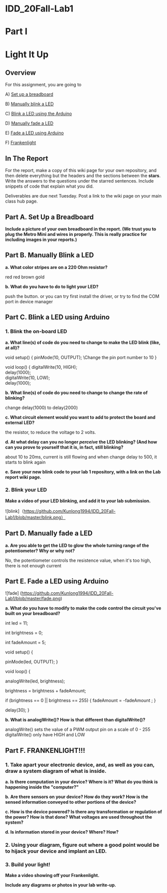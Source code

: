# IDD_20Fall-Lab1
# Part I
# Light It Up
 
## Overview
For this assignment, you are going to 

A) [Set up a breadboard](#part-a-set-up-a-breadboard) 

B) [Manually blink a LED](#part-b-manually-blink-a-led) 

C) [Blink a LED using the Arduino](#part-c-blink-a-led-using-arduino)

D) [Manually fade a LED](#part-d-manually-fade-a-led) 

E) [Fade a LED using Arduino](#part-e-fade-a-led-using-arduino)

F) [Frankenlight](#part-f-frankenlight)

## In The Report
For the report, make a copy of this wiki page for your own repository, and then delete everything but the headers and the sections between the **stars**. Write the answers to the questions under the starred sentences. Include snippets of code that explain what you did.

Deliverables are due next Tuesday. Post a link to the wiki page on your main class hub page.

## Part A. Set Up a Breadboard



**Include a picture of your own breadboard in the report. (We trust you to plug the Metro Mini and wires in properly. This is really practice for including images in your reports.)**

## Part B. Manually Blink a LED

**a. What color stripes are on a 220 Ohm resistor?**

red red brown gold
 
**b. What do you have to do to light your LED?**

push the button. or you can try first install the driver, or try to find the COM port in device manager

## Part C. Blink a LED using Arduino



### 1. Blink the on-board LED


**a. What line(s) of code do you need to change to make the LED blink (like, at all)?**

void setup() {
  pinMode(10, OUTPUT); \\Change the pin port number to 10
}

void loop() {
  digitalWrite(10, HIGH);   
  delay(1000);                      
  digitalWrite(10, LOW);   
  delay(1000);   
  
**b. What line(s) of code do you need to change to change the rate of blinking?**

change delay(1000) to delay(2000)

**c. What circuit element would you want to add to protect the board and external LED?**

the resistor, to reduce the voltage to 2 volts.

**d.  At what delay can you no longer *perceive* the LED blinking? (And how can you prove to yourself that it is, in fact, still blinking?**

about 10 to 20ms, current is still flowing and when change delay to 500, it starts to blink again

**e. Save your new blink code to your lab 1 repository, with a link on the Lab report wiki page.**

### 2. Blink your LED


**Make a video of your LED blinking, and add it to your lab submission.**

![blink]（https://github.com/Kunlong1994/IDD_20Fall-Lab1/blob/master/blink.png）

## Part D. Manually fade a LED
**a. Are you able to get the LED to glow the whole turning range of the potentiometer? Why or why not?**

No, the potentiometer controls the resistence value, when it's too high, there is  not enough current

## Part E. Fade a LED using Arduino

![fade] (https://github.com/Kunlong1994/IDD_20Fall-Lab1/blob/master/fade.png)

**a. What do you have to modify to make the code control the circuit you've built on your breadboard?**

int led = 11;

int brightness = 0;

int fadeAmount = 5;

        
void setup() {
 
  pinMode(led, OUTPUT);
}


void loop() {
 
  analogWrite(led, brightness);

 
  brightness = brightness + fadeAmount;


  if (brightness == 0 || brightness == 255) {
    fadeAmount = -fadeAmount ;
  }
  
  delay(30);
}

**b. What is analogWrite()? How is that different than digitalWrite()?**

analogWrite() sets the value of a PWM output pin on a scale of 0 - 255
digitalWrite() only have HIGH and LOW


## Part F. FRANKENLIGHT!!!



### 1. Take apart your electronic device, and, as well as you can, draw a system diagram of what is inside. 

**a. Is there computation in your device? Where is it? What do you think is happening inside the "computer?"**

**b. Are there sensors on your device? How do they work? How is the sensed information conveyed to other portions of the device?**

**c. How is the device powered? Is there any transformation or regulation of the power? How is that done? What voltages are used throughout the system?**

**d. Is information stored in your device? Where? How?**

### 2. Using your diagram, figure out where a good point would be to hijack your device and implant an LED.

### 3. Build your light!


**Make a video showing off your Frankenlight.**

**Include any diagrams or photos in your lab write-up.**

